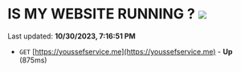 # IS MY WEBSITE RUNNING ? [![](https://img.shields.io/static/v1?label=Sponsor&message=%E2%9D%A4&logo=GitHub&color=%23fe8e86)](https://github.com/sponsors/<username>)

Last updated: **10/30/2023, 7:16:51 PM**

- `GET` [https://youssefservice.me](https://youssefservice.me) - **Up** (875ms)
